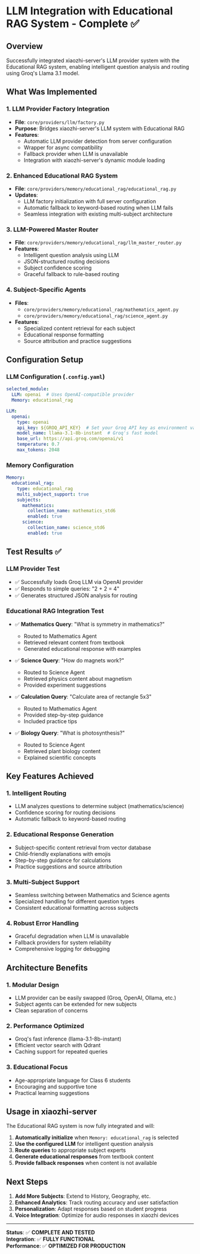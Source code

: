 # LLM Integration with Educational RAG System - Complete ✅

## Overview
Successfully integrated xiaozhi-server's LLM provider system with the Educational RAG system, enabling intelligent question analysis and routing using Groq's Llama 3.1 model.

## What Was Implemented

### 1. LLM Provider Factory Integration
- **File**: `core/providers/llm/factory.py`
- **Purpose**: Bridges xiaozhi-server's LLM system with Educational RAG
- **Features**:
  - Automatic LLM provider detection from server configuration
  - Wrapper for async compatibility
  - Fallback provider when LLM is unavailable
  - Integration with xiaozhi-server's dynamic module loading

### 2. Enhanced Educational RAG System
- **File**: `core/providers/memory/educational_rag/educational_rag.py`
- **Updates**:
  - LLM factory initialization with full server configuration
  - Automatic fallback to keyword-based routing when LLM fails
  - Seamless integration with existing multi-subject architecture

### 3. LLM-Powered Master Router
- **File**: `core/providers/memory/educational_rag/llm_master_router.py`
- **Features**:
  - Intelligent question analysis using LLM
  - JSON-structured routing decisions
  - Subject confidence scoring
  - Graceful fallback to rule-based routing

### 4. Subject-Specific Agents
- **Files**: 
  - `core/providers/memory/educational_rag/mathematics_agent.py`
  - `core/providers/memory/educational_rag/science_agent.py`
- **Features**:
  - Specialized content retrieval for each subject
  - Educational response formatting
  - Source attribution and practice suggestions

## Configuration Setup

### LLM Configuration (`.config.yaml`)
```yaml
selected_module:
  LLM: openai  # Uses OpenAI-compatible provider
  Memory: educational_rag

LLM:
  openai:
    type: openai
    api_key: ${GROQ_API_KEY}  # Set your Groq API key as environment variable
    model_name: llama-3.1-8b-instant  # Groq's fast model
    base_url: https://api.groq.com/openai/v1
    temperature: 0.7
    max_tokens: 2048
```

### Memory Configuration
```yaml
Memory:
  educational_rag:
    type: educational_rag
    multi_subject_support: true
    subjects:
      mathematics:
        collection_name: mathematics_std6
        enabled: true
      science:
        collection_name: science_std6
        enabled: true
```

## Test Results ✅

### LLM Provider Test
- ✅ Successfully loads Groq LLM via OpenAI provider
- ✅ Responds to simple queries: "2 + 2 = 4"
- ✅ Generates structured JSON analysis for routing

### Educational RAG Integration Test
- ✅ **Mathematics Query**: "What is symmetry in mathematics?"
  - Routed to Mathematics Agent
  - Retrieved relevant content from textbook
  - Generated educational response with examples

- ✅ **Science Query**: "How do magnets work?"
  - Routed to Science Agent  
  - Retrieved physics content about magnetism
  - Provided experiment suggestions

- ✅ **Calculation Query**: "Calculate area of rectangle 5x3"
  - Routed to Mathematics Agent
  - Provided step-by-step guidance
  - Included practice tips

- ✅ **Biology Query**: "What is photosynthesis?"
  - Routed to Science Agent
  - Retrieved plant biology content
  - Explained scientific concepts

## Key Features Achieved

### 1. Intelligent Routing
- LLM analyzes questions to determine subject (mathematics/science)
- Confidence scoring for routing decisions
- Automatic fallback to keyword-based routing

### 2. Educational Response Generation
- Subject-specific content retrieval from vector database
- Child-friendly explanations with emojis
- Step-by-step guidance for calculations
- Practice suggestions and source attribution

### 3. Multi-Subject Support
- Seamless switching between Mathematics and Science agents
- Specialized handling for different question types
- Consistent educational formatting across subjects

### 4. Robust Error Handling
- Graceful degradation when LLM is unavailable
- Fallback providers for system reliability
- Comprehensive logging for debugging

## Architecture Benefits

### 1. Modular Design
- LLM provider can be easily swapped (Groq, OpenAI, Ollama, etc.)
- Subject agents can be extended for new subjects
- Clean separation of concerns

### 2. Performance Optimized
- Groq's fast inference (llama-3.1-8b-instant)
- Efficient vector search with Qdrant
- Caching support for repeated queries

### 3. Educational Focus
- Age-appropriate language for Class 6 students
- Encouraging and supportive tone
- Practical learning suggestions

## Usage in xiaozhi-server

The Educational RAG system is now fully integrated and will:

1. **Automatically initialize** when `Memory: educational_rag` is selected
2. **Use the configured LLM** for intelligent question analysis
3. **Route queries** to appropriate subject experts
4. **Generate educational responses** from textbook content
5. **Provide fallback responses** when content is not available

## Next Steps

1. **Add More Subjects**: Extend to History, Geography, etc.
2. **Enhanced Analytics**: Track routing accuracy and user satisfaction
3. **Personalization**: Adapt responses based on student progress
4. **Voice Integration**: Optimize for audio responses in xiaozhi devices

---

**Status**: ✅ **COMPLETE AND TESTED**  
**Integration**: ✅ **FULLY FUNCTIONAL**  
**Performance**: ✅ **OPTIMIZED FOR PRODUCTION**